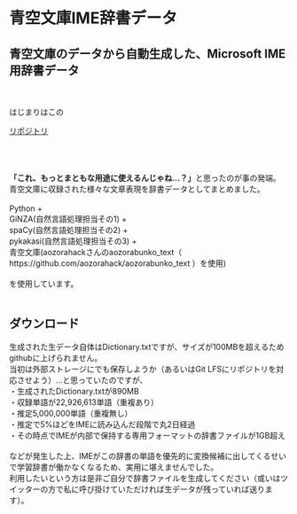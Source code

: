 <h1>青空文庫IME辞書データ</h1>
<h2>青空文庫のデータから自動生成した、Microsoft IME用辞書データ</h2>
<br>
<br>
はじまりはこの

[リポジトリ](https://github.com/taksas/GOJI_Trapper)

<br>
<br>

<br>
<strong>「これ、もっとまともな用途に使えるんじゃね…？」</strong>と思ったのが事の発端。
<br>
青空文庫に収録された様々な文章表現を辞書データとしてまとめました。
<br>
<br>
Python + <br>GiNZA(自然言語処理担当その1) + <br>spaCy(自然言語処理担当その2) + <br>pykakasi(自然言語処理担当その3) + <br>青空文庫(aozorahackさんのaozorabunko_text（ https://github.com/aozorahack/aozorabunko_text ）を使用) <br><br>を使用しています。
<br>
<br>
<h2>ダウンロード</h2>
生成された生データ自体はDictionary.txtですが、サイズが100MBを超えるためgithubに上げられません。
<br>
当初は外部ストレージにでも保存しようか（あるいはGit LFSにリポジトリを対応させよう）…と思っていたのですが、
<br>
・生成されたDictionary.txtが890MB
<br>
・収録単語が22,926,613単語（重複あり）
<br>
・推定5,000,000単語（重複無し）
<br>
・推定で5%ほどをIMEに読み込んだ段階で丸2日経過
<br>
・その時点でIMEが内部で保持する専用フォーマットの辞書ファイルが1GB超え
<br>
<br>
などが発生した上、IMEがこの辞書の単語を優先的に変換候補に出してくるせいで学習辞書が働かなくなるため、実用に堪えませんでした。
<br>
利用したいという方は是非ご自分で辞書ファイルを生成してください（或いはツイッターの方で私に呼び掛けていただければ生データが残っていれば送ります）。
<br>
<br>

